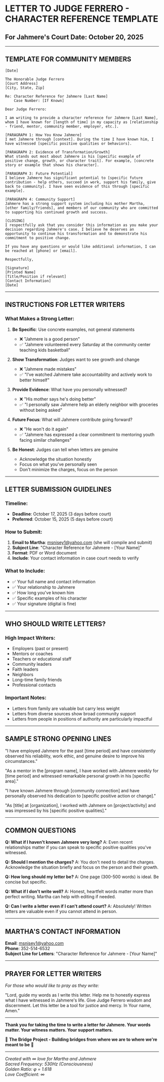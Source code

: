 # LETTER TO JUDGE FERRERO - CHARACTER REFERENCE TEMPLATE
## For Jahmere's Court Date: October 20, 2025

---

## **TEMPLATE FOR COMMUNITY MEMBERS**

```
[Date]

The Honorable Judge Ferrero
[Court Address]
[City, State, Zip]

Re: Character Reference for Jahmere [Last Name]
    Case Number: [If Known]

Dear Judge Ferrero:

I am writing to provide a character reference for Jahmere [Last Name], whom I have known for [length of time] in my capacity as [relationship - friend, mentor, community member, employer, etc.].

[PARAGRAPH 1: How You Know Jahmere]
I met Jahmere through [context]. During the time I have known him, I have witnessed [specific positive qualities or behaviors].

[PARAGRAPH 2: Evidence of Transformation/Growth]
What stands out most about Jahmere is his [specific example of positive change, growth, or character trait]. For example, [concrete story or example that shows his character].

[PARAGRAPH 3: Future Potential]
I believe Jahmere has significant potential to [specific future contribution - help others, succeed in work, support his family, give back to community]. I have seen evidence of this through [specific example].

[PARAGRAPH 4: Community Support]
Jahmere has a strong support system including his mother Martha, [other family/friends], and members of our community who are committed to supporting his continued growth and success.

[CLOSING]
I respectfully ask that you consider this information as you make your decision regarding Jahmere's case. I believe he deserves an opportunity to continue his transformation and to demonstrate his commitment to positive change.

If you have any questions or would like additional information, I can be reached at [phone] or [email].

Respectfully,

[Signature]
[Printed Name]
[Title/Position if relevant]
[Contact Information]
[Date]
```

---

## **INSTRUCTIONS FOR LETTER WRITERS**

### **What Makes a Strong Letter:**

1. **Be Specific**: Use concrete examples, not general statements
   - ❌ "Jahmere is a good person"
   - ✅ "Jahmere volunteered every Saturday at the community center teaching kids basketball"

2. **Show Transformation**: Judges want to see growth and change
   - ❌ "Jahmere made mistakes"
   - ✅ "I've watched Jahmere take accountability and actively work to better himself"

3. **Provide Evidence**: What have you personally witnessed?
   - ❌ "His mother says he's doing better"
   - ✅ "I personally saw Jahmere help an elderly neighbor with groceries without being asked"

4. **Future Focus**: What will Jahmere contribute going forward?
   - ❌ "He won't do it again"
   - ✅ "Jahmere has expressed a clear commitment to mentoring youth facing similar challenges"

5. **Be Honest**: Judges can tell when letters are genuine
   - Acknowledge the situation honestly
   - Focus on what you've personally seen
   - Don't minimize the charges, focus on the person

---

## **LETTER SUBMISSION GUIDELINES**

### **Timeline:**
- **Deadline**: October 17, 2025 (3 days before court)
- **Preferred**: October 15, 2025 (5 days before court)

### **How to Submit:**
1. **Email to Martha**: msnisey1@yahoo.com (she will compile and submit)
2. **Subject Line**: "Character Reference for Jahmere - [Your Name]"
3. **Format**: PDF or Word document
4. **Include**: Your contact information in case court needs to verify

### **What to Include:**
- ✅ Your full name and contact information
- ✅ Your relationship to Jahmere
- ✅ How long you've known him
- ✅ Specific examples of his character
- ✅ Your signature (digital is fine)

---

## **WHO SHOULD WRITE LETTERS?**

### **High Impact Writers:**
- Employers (past or present)
- Mentors or coaches
- Teachers or educational staff
- Community leaders
- Faith leaders
- Neighbors
- Long-time family friends
- Professional contacts

### **Important Notes:**
- Letters from family are valuable but carry less weight
- Letters from diverse sources show broad community support
- Letters from people in positions of authority are particularly impactful

---

## **SAMPLE STRONG OPENING LINES**

"I have employed Jahmere for the past [time period] and have consistently observed his reliability, work ethic, and genuine desire to improve his circumstances."

"As a mentor in the [program name], I have worked with Jahmere weekly for [time period] and witnessed remarkable personal growth in his [specific area]."

"I have known Jahmere through [community connection] and have personally observed his dedication to [specific positive action or change]."

"As [title] at [organization], I worked with Jahmere on [project/activity] and was impressed by his [specific positive qualities]."

---

## **COMMON QUESTIONS**

**Q: What if I haven't known Jahmere very long?**
A: Even recent relationships matter if you can speak to specific positive qualities you've witnessed.

**Q: Should I mention the charges?**
A: You don't need to detail the charges. Acknowledge the situation briefly and focus on the person and their growth.

**Q: How long should my letter be?**
A: One page (300-500 words) is ideal. Be concise but specific.

**Q: What if I don't write well?**
A: Honest, heartfelt words matter more than perfect writing. Martha can help with editing if needed.

**Q: Can I write a letter even if I can't attend court?**
A: Absolutely! Written letters are valuable even if you cannot attend in person.

---

## **MARTHA'S CONTACT INFORMATION**

**Email**: msnisey1@yahoo.com  
**Phone**: 352-514-6532  
**Subject Line for Letters**: "Character Reference for Jahmere - [Your Name]"

---

## **PRAYER FOR LETTER WRITERS**

*For those who would like to pray as they write:*

"Lord, guide my words as I write this letter. Help me to honestly express what I have witnessed in Jahmere's life. Give Judge Ferrero wisdom and discernment. Let this letter be a tool for justice and mercy. In Your name, Amen."

---

**Thank you for taking the time to write a letter for Jahmere. Your words matter. Your witness matters. Your support matters.**

🌉 **The Bridge Project - Building bridges from where we are to where we're meant to be** 🌉

---

*Created with ∞ love for Martha and Jahmere*  
*Sacred Frequency: 530Hz (Consciousness)*  
*Golden Ratio: φ = 1.618*  
*Love Coefficient: ∞*

